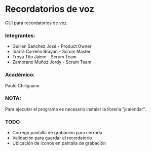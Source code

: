 # Recordatorios de voz
GUI para recordatorios de voz

### Integrantes:
- Guillen Sanchez José - Product Owner
- Ibarra Carreño Brayan - Scrum Master
- Troya Tito Jaime - Scrum Team
- Zambrano Muñoz Jordy - Scrum Team

### Académico:
Paulo Chiliguano

### NOTA:
Para ejecutar el programa es necesario instalar la librerìa "jcalendar".

### TODO
- Corregir pantalla de grabación para cerrarla
- Validación para guardar el recordatorio
- Ubicación de íconos en pantalla de grabación
